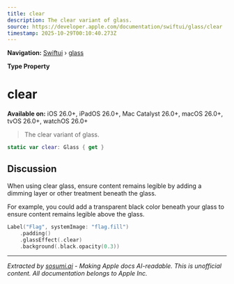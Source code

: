 ```yaml
---
title: clear
description: The clear variant of glass.
source: https://developer.apple.com/documentation/swiftui/glass/clear
timestamp: 2025-10-29T00:10:40.273Z
---
```


**Navigation:** [Swiftui](/documentation/swiftui) › [glass](/documentation/swiftui/glass)

**Type Property**

# clear

**Available on:** iOS 26.0+, iPadOS 26.0+, Mac Catalyst 26.0+, macOS 26.0+, tvOS 26.0+, watchOS 26.0+

> The clear variant of glass.

```swift
static var clear: Glass { get }
```

## Discussion

When using clear glass, ensure content remains legible by adding a dimming layer or other treatment beneath the glass.

For example, you could add a transparent black color beneath your glass to ensure content remains legible above the glass.

```swift
Label("Flag", systemImage: "flag.fill")
    .padding()
    .glassEffect(.clear)
    .background(.black.opacity(0.3))
```

---

*Extracted by [sosumi.ai](https://sosumi.ai) - Making Apple docs AI-readable.*
*This is unofficial content. All documentation belongs to Apple Inc.*

